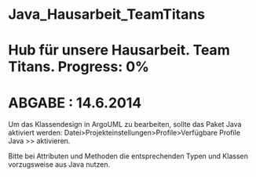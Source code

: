 Java_Hausarbeit_TeamTitans
==========================
Hub für unsere Hausarbeit.
Team Titans.
Progress: 0%
==========================
ABGABE : 14.6.2014
==========================

Um das Klassendesign in ArgoUML zu bearbeiten, sollte das Paket Java aktiviert werden:
Datei>Projekteinstellungen>Profile>Verfügbare Profile	Java >> aktivieren.

Bitte bei Attributen und Methoden die entsprechenden Typen und Klassen vorzugsweise aus Java nutzen.